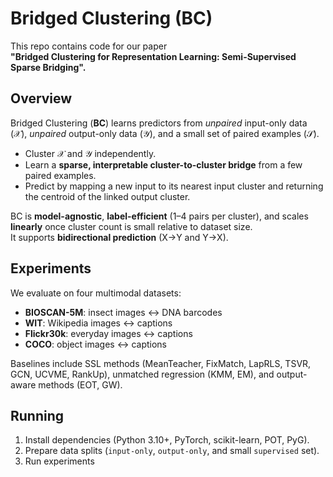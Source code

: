 # Bridged Clustering (BC)

This repo contains code for our paper  
**"Bridged Clustering for Representation Learning: Semi-Supervised Sparse Bridging".**

## Overview
Bridged Clustering (**BC**) learns predictors from *unpaired* input-only data (𝒳), *unpaired* output-only data (𝒴), and a small set of paired examples (𝒮).  
- Cluster 𝒳 and 𝒴 independently.  
- Learn a **sparse, interpretable cluster-to-cluster bridge** from a few paired examples.  
- Predict by mapping a new input to its nearest input cluster and returning the centroid of the linked output cluster.  

BC is **model-agnostic**, **label-efficient** (1–4 pairs per cluster), and scales **linearly** once cluster count is small relative to dataset size.  
It supports **bidirectional prediction** (X→Y and Y→X).

## Experiments
We evaluate on four multimodal datasets:
- **BIOSCAN-5M**: insect images ↔ DNA barcodes  
- **WIT**: Wikipedia images ↔ captions  
- **Flickr30k**: everyday images ↔ captions  
- **COCO**: object images ↔ captions  

Baselines include SSL methods (MeanTeacher, FixMatch, LapRLS, TSVR, GCN, UCVME, RankUp), unmatched regression (KMM, EM), and output-aware methods (EOT, GW).

## Running
1. Install dependencies (Python 3.10+, PyTorch, scikit-learn, POT, PyG).  
2. Prepare data splits (`input-only`, `output-only`, and small `supervised` set).  
3. Run experiments

